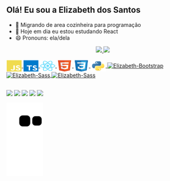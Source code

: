 ## Olá! Eu sou a Elizabeth dos Santos

- 🔭 Migrando de area cozinheira para programação 
- 🌱 Hoje em dia eu estou estudando React
- 😄 Pronouns: ela/dela

<div align="center">
  <a href="https://github.com/elizabethesantos">
  <img height="180em" src="https://github-readme-stats.vercel.app/api?username=elizabethesantos&show_icons=true&theme=dracula&include_all_commits=true&count_private=true"/>
  <img height="180em" src="https://github-readme-stats.vercel.app/api/top-langs/?username=elizabethesantos&layout=compact&langs_count=7&theme=dracula"/>
</div>
<div style="display: inline_block"><br>
  <img align="center" alt="Elizabeth-Js" height="30" width="40" src="https://raw.githubusercontent.com/devicons/devicon/master/icons/javascript/javascript-plain.svg">
  <img align="center" alt="Elizabeth-Ts" height="30" width="40" src="https://raw.githubusercontent.com/devicons/devicon/master/icons/typescript/typescript-plain.svg">
  <img align="center" alt="Elizabeth-React" height="30" width="40" src="https://raw.githubusercontent.com/devicons/devicon/master/icons/react/react-original.svg">
  <img align="center" alt="Elizabeth-HTML" height="30" width="40" src="https://raw.githubusercontent.com/devicons/devicon/master/icons/html5/html5-original.svg">
  <img align="center" alt="Elizabeth-CSS" height="30" width="40" src="https://raw.githubusercontent.com/devicons/devicon/master/icons/css3/css3-original.svg">
  <img align="center" alt="Elizabeth-Python" height="30" width="40" src="https://raw.githubusercontent.com/devicons/devicon/master/icons/python/python-original.svg">
  <img align="center" alt="Elizabeth-Bootstrap" height="30" width="40"src="https://cdn.jsdelivr.net/gh/devicons/devicon/icons/bootstrap/bootstrap-plain-wordmark.svg">
  <img align="center" alt="Elizabeth-Sass" height="30" width="40" src="https://cdn.jsdelivr.net/gh/devicons/devicon/icons/sass/sass-original.svg">
  <img align="center" alt="Elizabeth-Sass" height="30" width="40" src="https://cdn.jsdelivr.net/gh/devicons/devicon/icons/wordpress/wordpress-plain-wordmark.svg">       </div>

  ##
  
<div> 
  <a href="https://www.instagram.com/elizabethsantos2487/" target="_blank " ><img src="https://img.shields.io/badge/-Instagram-%23E4405F?style=for-the-badge&logo=instagram&logoColor=white" target="_blank"></a>
 	<a href="https://www.twitch.tv/elizabethsantos24" target="_blank"><img src="https://img.shields.io/badge/Twitch-9146FF?style=for-the-badge&logo=twitch&logoColor=white" target="_blank"></a>
 <a href="https://discord.com/channels/@elizabethsantos#7619" target="_blank"><img src="https://img.shields.io/badge/Discord-7289DA?style=for-the-badge&logo=discord&logoColor=white" target="_blank"></a> 
  <a href = "mailto:elizabethsantos2402@gmail.com"><img src="https://img.shields.io/badge/-Gmail-%23333?style=for-the-badge&logo=gmail&logoColor=white" target="_blank"></a>
  <a href="https://www.linkedin.com/in/elizabeth-santos-322196197/" target="_blank"><img src="https://img.shields.io/badge/-LinkedIn-%230077B5?style=for-the-badge&logo=linkedin&logoColor=white" target="_blank"></a> 
 
  ![Snake animation](https://github.com/elizabethesantos/elizabethesantos/blob/output/github-contribution-grid-snake.svg)
 
</div>



